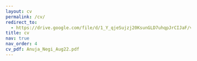 ```yaml
---
layout: cv
permalink: /cv/
redirect_to:
  - https://drive.google.com/file/d/1_Y_qjeSujzj20KsunGLD7uhqpJrCIJaF/view?usp=sharing
title: cv
nav: true
nav_order: 4
cv_pdf: Anuja_Negi_Aug22.pdf
---
```

